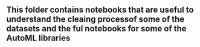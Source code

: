 ## This folder contains notebooks that are useful to understand the cleaing processof some of the datasets and the ful notebooks for some of the AutoML libraries


